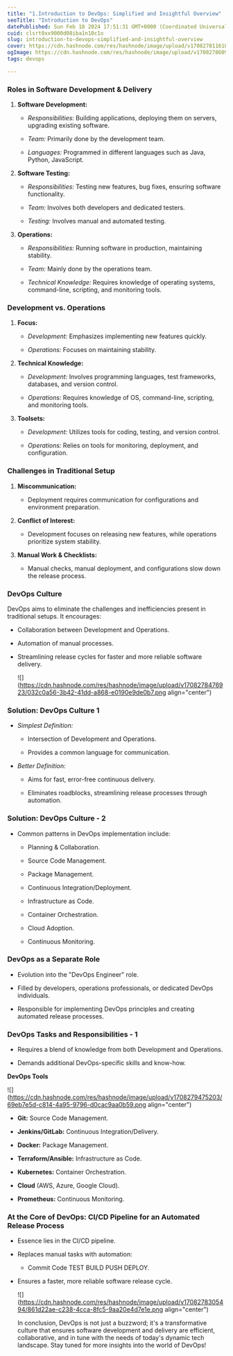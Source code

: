 ```yaml
---
title: "1.Introduction to DevOps: Simplified and Insightful Overview"
seoTitle: "Introduction to DevOps"
datePublished: Sun Feb 18 2024 17:51:31 GMT+0000 (Coordinated Universal Time)
cuid: clsrt0xx9000d08iba1n10c1o
slug: introduction-to-devops-simplified-and-insightful-overview
cover: https://cdn.hashnode.com/res/hashnode/image/upload/v1708278116187/1eec298d-b004-4a3f-a4a6-d5c1ea87b17d.png
ogImage: https://cdn.hashnode.com/res/hashnode/image/upload/v1708278609173/7e73177e-8de6-4d5d-accd-964693115b88.png
tags: devops

---
```


### **Roles in Software Development & Delivery**

1. **Software Development:**
    
    * *Responsibilities:* Building applications, deploying them on servers, upgrading existing software.
        
    * *Team:* Primarily done by the development team.
        
    * *Languages:* Programmed in different languages such as Java, Python, JavaScript.
        
2. **Software Testing:**
    
    * *Responsibilities:* Testing new features, bug fixes, ensuring software functionality.
        
    * *Team:* Involves both developers and dedicated testers.
        
    * *Testing:* Involves manual and automated testing.
        
3. **Operations:**
    
    * *Responsibilities:* Running software in production, maintaining stability.
        
    * *Team:* Mainly done by the operations team.
        
    * *Technical Knowledge:* Requires knowledge of operating systems, command-line, scripting, and monitoring tools.
        

### **Development vs. Operations**

1. **Focus:**
    
    * *Development:* Emphasizes implementing new features quickly.
        
    * *Operations:* Focuses on maintaining stability.
        
2. **Technical Knowledge:**
    
    * *Development:* Involves programming languages, test frameworks, databases, and version control.
        
    * *Operations:* Requires knowledge of OS, command-line, scripting, and monitoring tools.
        
3. **Toolsets:**
    
    * *Development:* Utilizes tools for coding, testing, and version control.
        
    * *Operations:* Relies on tools for monitoring, deployment, and configuration.
        

### **Challenges in Traditional Setup**

1. **Miscommunication:**
    
    * Deployment requires communication for configurations and environment preparation.
        
2. **Conflict of Interest:**
    
    * Development focuses on releasing new features, while operations prioritize system stability.
        
3. **Manual Work & Checklists:**
    
    * Manual checks, manual deployment, and configurations slow down the release process.
        

### **DevOps Culture**

DevOps aims to eliminate the challenges and inefficiencies present in traditional setups. It encourages:

* Collaboration between Development and Operations.
    
* Automation of manual processes.
    
* Streamlining release cycles for faster and more reliable software delivery.
    
    ![](https://cdn.hashnode.com/res/hashnode/image/upload/v1708278476923/032c0a56-3b42-41dd-a868-e0190e9de0b7.png align="center")
    

### **Solution: DevOps Culture 1**

* *Simplest Definition:*
    
    * Intersection of Development and Operations.
        
    * Provides a common language for communication.
        
* *Better Definition:*
    
    * Aims for fast, error-free continuous delivery.
        
    * Eliminates roadblocks, streamlining release processes through automation.
        

### **Solution: DevOps Culture - 2**

* Common patterns in DevOps implementation include:
    
    * Planning & Collaboration.
        
    * Source Code Management.
        
    * Package Management.
        
    * Continuous Integration/Deployment.
        
    * Infrastructure as Code.
        
    * Container Orchestration.
        
    * Cloud Adoption.
        
    * Continuous Monitoring.
        

### **DevOps as a Separate Role**

* Evolution into the "DevOps Engineer" role.
    
* Filled by developers, operations professionals, or dedicated DevOps individuals.
    
* Responsible for implementing DevOps principles and creating automated release processes.
    

### **DevOps Tasks and Responsibilities - 1**

* Requires a blend of knowledge from both Development and Operations.
    
* Demands additional DevOps-specific skills and know-how.
    

**DevOps Tools**

![](https://cdn.hashnode.com/res/hashnode/image/upload/v1708279475203/69eb7e5d-c814-4a95-9796-d0cac9aa0b59.png align="center")

* **Git:** Source Code Management.
    
* **Jenkins/GitLab:** Continuous Integration/Delivery.
    
* **Docker:** Package Management.
    
* **Terraform/Ansible:** Infrastructure as Code.
    
* **Kubernetes:** Container Orchestration.
    
* **Cloud** (AWS, Azure, Google Cloud).
    
* **Prometheus:** Continuous Monitoring.
    

### **At the Core of DevOps: CI/CD Pipeline for an Automated Release Process**

* Essence lies in the CI/CD pipeline.
    
* Replaces manual tasks with automation:
    
    * Commit Code TEST BUILD PUSH DEPLOY.
        
* Ensures a faster, more reliable software release cycle.
    
    ![](https://cdn.hashnode.com/res/hashnode/image/upload/v1708278305494/861d22ae-c238-4cca-8fc5-9aa20e4d7e1e.png align="center")
    
    In conclusion, DevOps is not just a buzzword; it's a transformative culture that ensures software development and delivery are efficient, collaborative, and in tune with the needs of today's dynamic tech landscape. Stay tuned for more insights into the world of DevOps!